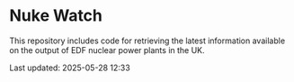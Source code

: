 # Nuke Watch

This repository includes code for retrieving the latest information available on the output of EDF nuclear power plants in the UK.

Last updated: 2025-05-28 12:33